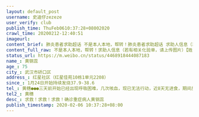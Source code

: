 ```yaml
---
layout: default_post
username: 史迪仔zezeze
user_verify: club
publish_time: ThuFeb0610:37:28+08002020
crawl_time: 20200212-12:40:51
imageurl: 
content_brief: 肺炎患者求助超话 不是本人本地，帮转！肺炎患者求助超话 求助人信息（若有相关化验单，请上传图片）【姓名】黄钢蕊【年龄】75【所在城市】武汉【所在小区、社区】红星佳苑【患病时间】1.24【联系方式】●●●【其他紧急联系人】黄穗【病情描述】 求救！求救！求 ...全文
content_full_raw: 不是本人本地，帮转！求助人信息（若有相关化验单，请上传图片）【姓名】黄钢蕊【年龄】75【所在城市】武汉【所在小区、社区】红星佳苑【患病时间】1.24【联系方式】●●●【其他紧急联系人】黄穗【病情描述】求救！求救！求救！确诊重症病人黄钢蕊【所在城市】武汉市硚口区【所在小区、社区】红星社区（红星佳苑10栋1单元2208）【患病时间】1月24日开始持续发烧37.9-38.6【联系方式】黄穗●●●三天前开始已经出现呼吸困难，几次咳血，现已无法行动，近8天无进食，期间反复联系红星社区及古田街道，答复为需排队等候，目前病人仍然在家，急需床位！！！
status_url: https://m.weibo.cn/status/4468918444087183
name_: 黄钢蕊
age_: 75
city_: 武汉市硚口区
address_: 红星社区（红星佳苑10栋1单元2208）
since_: 1月24日开始持续发烧37.9-38.6
tel_: 黄穗●●●三天前开始已经出现呼吸困难，几次咳血，现已无法行动，近8天无进食，期间反复联系红星社区及古田街道，答复为需排队等候，目前病人仍然在家，急需床位！！！
tel2_: 黄穗
desc_: 求救！求救！求救！确诊重症病人黄钢蕊
publish_timestamp: 2020-02-06 10:37:28+08:00
---
```

